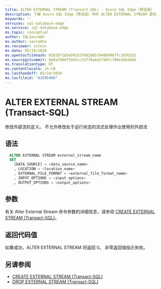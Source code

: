 ```yaml
---
title: ALTER EXTERNAL STREAM (Transact-SQL) - Azure SQL Edge（预览版）
description: 了解 Azure SQL Edge（预览版）中的 ALTER EXTERNAL STREAM 语句
keywords: ''
services: sql-database-edge
ms.service: sql-database-edge
ms.topic: conceptual
author: SQLSourabh
ms.author: sourabha
ms.reviewer: sstein
ms.date: 05/19/2020
ms.openlocfilehash: 0183972b5eb92d3f081b857940609bffc183b331
ms.sourcegitcommit: bb0afd0df5563cc53f76a642fd8fc709e366568b
ms.translationtype: HT
ms.contentlocale: zh-CN
ms.lasthandoff: 05/19/2020
ms.locfileid: "83595406"
---
```

# <a name="alter-external-stream-transact-sql"></a>ALTER EXTERNAL STREAM (Transact-SQL)

修改外部流的定义。 不允许修改处于运行状态的流式处理作业使用的外部流 



## <a name="syntax"></a>语法

```sql
  ALTER EXTERNAL STREAM external_stream_name 
  SET 
    [DATA_SOURCE] = <data_source_name> 
    , LOCATION = <location_name> 
    , EXTERNAL_FILE_FORMAT = <external_file_format_name> 
    , INPUT_OPTIONS = <input_options> 
    , OUTPUT_OPTIONS = <output_options> 
```

## <a name="arguments"></a>参数

有关 Alter External Stream 命令参数的详细信息，请参阅 [CREATE EXTERNAL STREAM (Transact-SQL)](create-external-stream-transact-sql.md)。

## <a name="return-code-values"></a>返回代码值

如果成功，ALTER EXTERNAL STREAM 将返回 0。 非零返回值指示失败。


## <a name="see-also"></a>另请参阅

- [CREATE EXTERNAL STREAM (Transact-SQL)](create-external-stream-transact-sql.md) 
- [DROP EXTERNAL STREAM (Transact-SQL)](drop-external-stream-transact-sql.md) 
